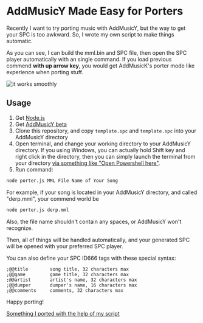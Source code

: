 # AddMusicY Made Easy for Porters

Recently I want to try porting music with AddMusicY, but the way to get your SPC is too awkward. So, I wrote my own script to make things automatic.

As you can see, I can build the mml.bin and SPC file, then open the SPC player automatically with an single command. If you load previous commend **with up arrow key**, you would get AddMusicK's porter mode like experience when porting stuff.

![it works smoothly](https://i.loli.net/2019/03/24/5c96f624122c5.png)

## Usage

1. Get [Node.js](https://nodejs.org)
2. Get [AddMusicY beta](https://dl.dropbox.com/s/oqsnu42mg76runs/AddMusicY%20Beta.zip)
3. Clone this repository, and copy `template.spc` and `template.spc` into your AddMusicY directory
4. Open terminal, and change your working directory to your AddMusicY directory. If you using Windows, you can actually hold Shift key and right click in the directory, then you can simply launch the terminal from your directory [via something like "Open Powershell here"](https://i.loli.net/2019/03/23/5c96566f9471c.png).
5. Run command:

```bash
node porter.js MML File Name of Your Song
```

For example, if your song is located in your AddMusicY directory, and called "derp.mml", your commend world be

```bash
node porter.js derp.mml
```

Also, the file name shouldn't contain any spaces, or AddMusicY won't recognize.

Then, all of things will be handled automatically, and your generated SPC will be opened with your preferred SPC player.


You can also define your SPC ID666 tags with these special syntax:

```
;@@title        song title, 32 characters max
;@@game         game title, 32 characters max
;@@artist       artist's name, 32 characters max
;@@dumper       dumper's name, 16 characters max
;@@comments     comments, 32 characters max
```

Happy porting!

[Something I ported with the help of my script](https://bin.smwcentral.net/u/17572/Oriental%2BMountain.zip)
